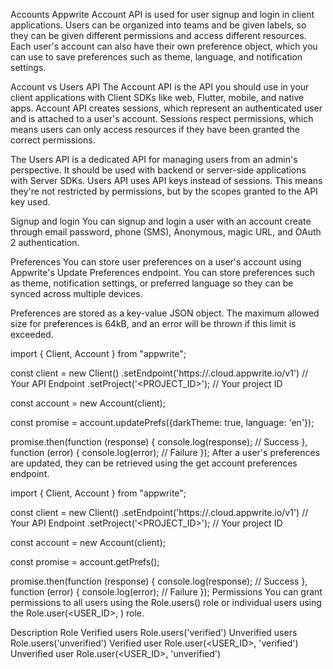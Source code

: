 Accounts
Appwrite Account API is used for user signup and login in client applications. Users can be organized into teams and be given labels, so they can be given different permissions and access different resources. Each user's account can also have their own preference object, which you can use to save preferences such as theme, language, and notification settings.

Account vs Users API
The Account API is the API you should use in your client applications with Client SDKs like web, Flutter, mobile, and native apps. Account API creates sessions, which represent an authenticated user and is attached to a user's account. Sessions respect permissions, which means users can only access resources if they have been granted the correct permissions.

The Users API is a dedicated API for managing users from an admin's perspective. It should be used with backend or server-side applications with Server SDKs. Users API uses API keys instead of sessions. This means they're not restricted by permissions, but by the scopes granted to the API key used.

Signup and login
You can signup and login a user with an account create through email password, phone (SMS), Anonymous, magic URL, and OAuth 2 authentication.

Preferences
You can store user preferences on a user's account using Appwrite's Update Preferences endpoint. You can store preferences such as theme, notification settings, or preferred language so they can be synced across multiple devices.

Preferences are stored as a key-value JSON object. The maximum allowed size for preferences is 64kB, and an error will be thrown if this limit is exceeded.


import { Client, Account } from "appwrite";

const client = new Client()
    .setEndpoint('https://<REGION>.cloud.appwrite.io/v1') // Your API Endpoint
    .setProject('<PROJECT_ID>');                 // Your project ID

const account = new Account(client);

const promise = account.updatePrefs({darkTheme: true, language: 'en'});

promise.then(function (response) {
    console.log(response); // Success
}, function (error) {
    console.log(error); // Failure
});
After a user's preferences are updated, they can be retrieved using the get account preferences endpoint.


import { Client, Account } from "appwrite";

const client = new Client()
    .setEndpoint('https://<REGION>.cloud.appwrite.io/v1') // Your API Endpoint
    .setProject('<PROJECT_ID>');                 // Your project ID

const account = new Account(client);

const promise = account.getPrefs();

promise.then(function (response) {
    console.log(response); // Success
}, function (error) {
    console.log(error); // Failure
});
Permissions
You can grant permissions to all users using the Role.users(<STATUS>) role or individual users using the Role.user(<USER_ID>, <STATUS>) role.

Description	Role
Verified users	Role.users('verified')
Unverified users	Role.users('unverified')
Verified user	Role.user(<USER_ID>, 'verified')
Unverified user	Role.user(<USER_ID>, 'unverified')